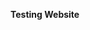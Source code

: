 **Testing Website**
                  
                
                
                
               
